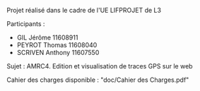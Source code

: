 Projet réalisé dans le cadre de l'UE LIFPROJET de L3

Participants :
- GIL Jérôme 11608911
- PEYROT Thomas 11608040
- SCRIVEN Anthony 11607550

Sujet : AMRC4. Edition et visualisation de traces GPS sur le web

Cahier des charges disponible : "doc/Cahier des Charges.pdf"
